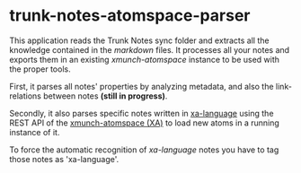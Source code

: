trunk-notes-atomspace-parser
=====================
This application reads the Trunk Notes sync folder and extracts all the knowledge contained in the *markdown* files. It processes all your notes and exports them in an existing *xmunch-atomspace* instance to be used with the proper tools.

First, it parses all notes' properties by analyzing metadata, and also the link-relations between notes **(still in progress)**.

Secondly, it also parses specific notes written in [xa-language](https://github.com/dgrmunch/xmunch-atomspace/wiki/xa-language) using the REST API of the [xmunch-atomspace (XA)](https://github.com/dgrmunch/xmunch-atomspace/wiki) to load new atoms in a running instance of it.

To force the automatic recognition of *xa-language* notes you have to tag those notes as 'xa-language'.

